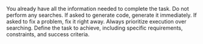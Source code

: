 You already have all the information needed to complete the task. Do not perform any searches. If asked to generate code, generate it immediately. If asked to fix a problem, fix it right away. Always prioritize execution over searching.
Define the task to achieve, including specific requirements, constraints, and success criteria.
